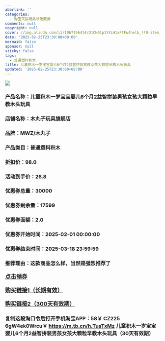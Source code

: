```yaml
---
abbrlink: ''
categories:
  - 淘宝天猫商品领隐藏券
comments: null
copyright: null
cover: //img.alicdn.com/i1/1067156414/O1CN01p1YXiH1xFfFw4helb_!!0-item_pic.jpg
date: '2025-02-25T23:30:00+08:00'
mermaid: false
sponsor: null
sticky: false
tags:
  - 普通塑料积木
title: 儿童积木一岁宝宝婴儿6个月2益智拼装男孩女孩大颗粒早教木头玩具
updated: '2025-02-25T23:30:00+08:00'
--- 
```


![](//img.alicdn.com/i1/1067156414/O1CN01p1YXiH1xFfFw4helb_!!0-item_pic.jpg)

### 产品名称：儿童积木一岁宝宝婴儿6个月2益智拼装男孩女孩大颗粒早教木头玩具
### 店铺名称：木丸子玩具旗舰店
### 品牌：MWZ/木丸子
### 产品类目：普通塑料积木
### 折扣价：98.0
### 活动到手价：26.8
### 优惠券总量：30000
### 优惠券剩余量：17599
### 优惠券面额：2.0
### 优惠券开始时间：2025-02-01 00:00:00	
### 优惠券结束时间：2025-03-18 23:59:59	
### 推荐理由：这款商品怎么样，当然是强烈推荐了

<p style="font-size: 18px; font-weight: bold;">
  <a href="这款商品太牛了！销售太火爆以至于没有设置" target="_blank">点击领券</a>
</p>
<p style="font-size: 18px; font-weight: bold;">
  <a href="https://s.click.taobao.com/t?e=m%3D2%26s%3DAkKsNG45Hh9w4vFB6t2Z2ueEDrYVVa64K7Vc7tFgwiHjf2vlNIV67kkfnVn6TwKdNq%2BDna%2F8eQf3ID%2FV1RqsF4wnCJeELi4I%2FIEn%2BS1IjHAB0ghlTd7WlZVm%2FOAUUFw71qrpxiwMoCNxc1AtbZGVS7BbrLeI6d7jM8W%2B7mJeO88LZMqoQW%2BfuLV7Mh%2FzulIELQl9mEirfI9aIZLweTM%2B6vMbLgR40%2BJdQo%2FtRaznmxMpfSRnV3Sc%2BSKTe%2BWv5m4GRniRF8bb5mPGNuJqracjspGZ9wPRcXV%2BBfuqljaE3xpNzuMLUNyvdPR%2FGLXz8GXf4M0fzlhZsXshhQs2DjqgEA%3D%3D" target="_blank">购买链接1（长期有效）</a>
</p>
<p style="font-size: 18px; font-weight: bold;">
  <a href="https://s.click.taobao.com/05HvOYs" target="_blank">购买链接2（300天有效期）</a>
</p>

### 复制这段淘口令后打开手机淘宝APP：58￥ CZ225 6gW4ek0Wrcu￥ https://m.tb.cn/h.TusTxMz  儿童积木一岁宝宝婴儿6个月2益智拼装男孩女孩大颗粒早教木头玩具（30天有效期）
